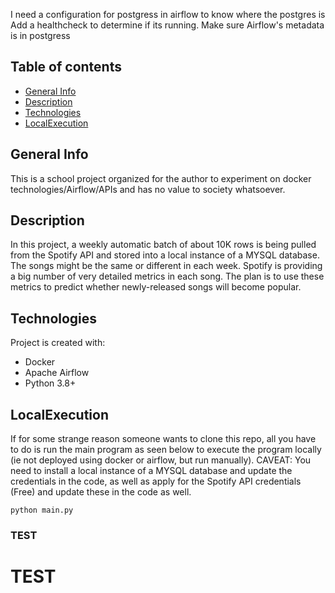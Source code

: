 

I need a configuration for postgress in airflow to know where the postgres is
Add a healthcheck to determine if its running.
Make sure Airflow's metadata is in postgress

## Table of contents
* [General Info](#general-info)
* [Description](#description)
* [Technologies](#technologies)
* [LocalExecution](#localexecution)

## General Info
This is a school project organized for the author to experiment on docker technologies/Airflow/APIs and has no value to society whatsoever. 

## Description
In this project, a weekly automatic batch of about 10K rows is being pulled from the Spotify API and stored into a local instance of a MYSQL database. The songs might be the same or different in each week. Spotify is providing a big number of very detailed metrics in each song. The plan is to use these metrics to predict whether newly-released songs will become popular.

## Technologies
Project is created with:
* Docker
* Apache Airflow
* Python 3.8+


## LocalExecution

If for some strange reason someone wants to clone this repo, all you have to do is run the main program as seen below to execute the program locally (ie not deployed using docker or airflow, but run manually). CAVEAT: You need to install a local instance of a MYSQL database and update the credentials in the code, as well as apply for the Spotify API credentials (Free) and update these in the code as well. 


```
python main.py
```

### TEST

# TEST
